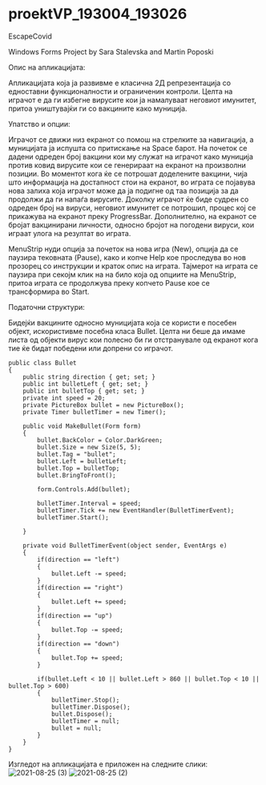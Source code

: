 # proektVP_193004_193026
EscapeCovid

Windows Forms Project by Sara Stalevska and Martin Poposki

Опис на апликацијата:

Апликацијата која ја развивме е класична 2Д репрезентација со едноставни функционалности и ограниченин контроли. 
Целта на играчот е да ги избегне вирусите кои ја намалуваат неговиот имунитет, притоа уништувајќи ги со вакцините како муниција.

Упатство и опции:

Играчот се движи низ екранот со помош на стрелките за навигација, а муницијата ја испушта со притискање на Space барот.
На почеток се дадени одреден број вакцини кои му служат на играчот како муниција против ковид вирусите кои се генерираат на екранот на произволни позиции.
Во моментот кога ќе се потрошат доделените вакцини, чија што информација на достапност стои на екранот, во играта се појавува нова залиха која играчот може да ја подигне од таа позиција за да продолжи да ги напаѓа вирусите. 
Доколку играчот ќе биде судрен со одреден број на вируси, неговиот имунитет се потрошил, процес кој се прикажува на екранот преку ProgressBar.
Дополнително, на екранот се бројат вакцинирани личности, односно бројот на погодени вируси, кои играат улога на резултат во играта.

MenuStrip нуди опција за почеток на нова игра (New), опција да се паузира тековната (Pause), како и копче Help кое проследува во нов прозорец со инструкции и краток опис на играта.
Тајмерот на играта се паузира при секојм клик на на било која од опциите на MenuStrip, притоа играта се продолжува преку копчето Pause кое се трансформира во Start.

Податочни структури:

Бидејќи вакцините односно муницијата која се користи е посебен објект, искористивме посебна класа Bullet. Целта ни беше да имаме листа од објекти вирус кои полесно би ги отстранувале од екранот кога тие ќе бидат победени или допрени со играчот.


    public class Bullet
    {
        public string direction { get; set; }
        public int bulletLeft { get; set; }
        public int bulletTop { get; set; }
        private int speed = 20;
        private PictureBox bullet = new PictureBox();
        private Timer bulletTimer = new Timer();
        
        public void MakeBullet(Form form)
        {
            bullet.BackColor = Color.DarkGreen;
            bullet.Size = new Size(5, 5);
            bullet.Tag = "bullet";
            bullet.Left = bulletLeft;
            bullet.Top = bulletTop;
            bullet.BringToFront();

            form.Controls.Add(bullet);

            bulletTimer.Interval = speed;
            bulletTimer.Tick += new EventHandler(BulletTimerEvent);
            bulletTimer.Start();

        }

        private void BulletTimerEvent(object sender, EventArgs e)
        {
            if(direction == "left")
            {
                bullet.Left -= speed;
            }
            if(direction == "right")
            {
                bullet.Left += speed;
            }
            if(direction == "up")
            {
                bullet.Top -= speed;
            }
            if(direction == "down")
            {
                bullet.Top += speed;
            }

            if(bullet.Left < 10 || bullet.Left > 860 || bullet.Top < 10 || bullet.Top > 600)
            {
                bulletTimer.Stop();
                bulletTimer.Dispose();
                bullet.Dispose();
                bulletTimer = null;
                bullet = null;
            }
        }
    }
    
Изгледот на апликацијата е приложен на следните слики:
       ![2021-08-25 (3)](https://user-images.githubusercontent.com/65679767/130709774-116e58eb-632e-4b3c-bf71-0bb0ecd17c56.png)
       ![2021-08-25 (2)](https://user-images.githubusercontent.com/65679767/130709790-6fb28089-ba00-481e-82c1-2a29e032f190.png)



 
